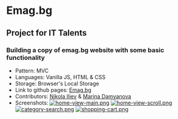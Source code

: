 # Emag.bg
## Project for IT Talents
### Building a copy of emag.bg website with some basic functionality
- Pattern: MVC
- Languages: Vanilla JS, HTML & CSS
- Storage: Browser's Local Storage
- Link to github pages: [Emag.bg](https://iliev-nikola.github.io/Emag.bg/)
- Contributors: [Nikola Iliev](https://github.com/iliev-nikola "Nikola Iliev") & [Marina Damyanova](https://github.com/mtdamyanova "Marina Damyanova")
- Screenshots:
[![home-view-main.png](https://i.postimg.cc/KcP85bQ6/home-view-main.png)](https://postimg.cc/Wt4V2QB8)
[![home-view-scroll.png](https://i.postimg.cc/59nZJktH/home-view-scroll.png)](https://postimg.cc/5jQPqgL1)
[![category-search.png](https://i.postimg.cc/6pRj8HBf/category-search.png)](https://postimg.cc/WdN6KwFd)
[![shopping-cart.png](https://i.postimg.cc/6QXHnd3J/shopping-cart.png)](https://postimg.cc/cvFMNtwX)
